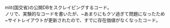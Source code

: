 mlit(国交省)の公開DBをスクレイピングするコード。  
ノリで、実験的なコードを書いたが、~あまりにもクソ過ぎて問題になったため~サイトレイアウトが更新されたので、すでに存在価値がなくなったコード。
